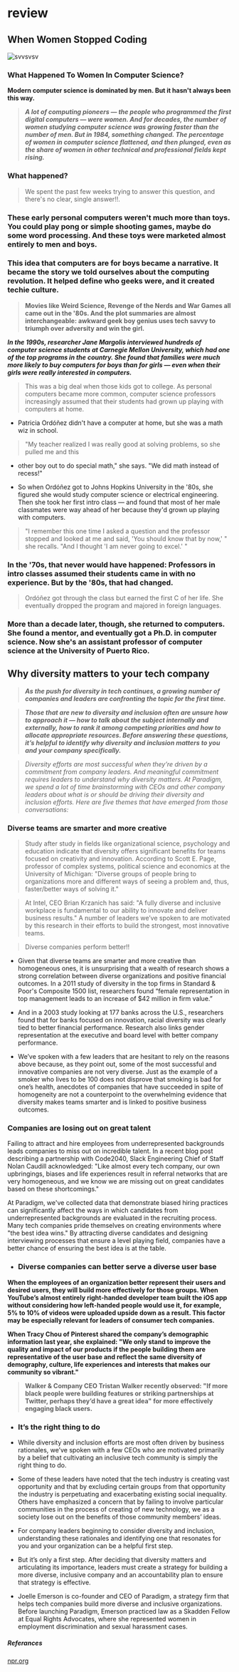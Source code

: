 # review

## When Women Stopped Coding 
![svvsvsv](https://i2.wp.com/triketora.com/wp-content/uploads/2016/03/screen-shot-2016-03-16-at-7-23-25-pm.png?resize=740%2C463&ssl=1)



### What Happened To Women In Computer Science?

**Modern computer science is dominated by men. But it hasn't always been this way.**

> ***A lot of computing pioneers — the people who programmed the first digital computers — were women. And for decades, the number of women studying computer science was growing faster than the number of men. But in 1984, something changed. The percentage of women in computer science flattened, and then plunged, even as the share of women in other technical and professional fields kept rising.***

### What happened?

> We spent the past few weeks trying to answer this question, and there's no clear, single answer!!.



### These early personal computers weren't much more than toys. You could play pong or simple shooting games, maybe do some word processing. And these toys were marketed almost entirely to men and boys.

### This idea that computers are for boys became a narrative. It became the story we told ourselves about the computing revolution. It helped define who geeks were, and it created techie culture.

> **Movies like Weird Science, Revenge of the Nerds and War Games all came out in the '80s. And the plot summaries are almost interchangeable: awkward geek boy genius uses tech savvy to triumph over adversity and win the girl.**

***In the 1990s, researcher Jane Margolis interviewed hundreds of computer science students at Carnegie Mellon University, which had one of the top programs in the country. She found that families were much more likely to buy computers for boys than for girls — even when their girls were really interested in computers.***

> This was a big deal when those kids got to college. As personal computers became more common, computer science professors increasingly assumed that their students had grown up playing with computers at home.

- Patricia Ordóñez didn't have a computer at home, but she was a math wiz in school.

> "My teacher realized I was really good at solving problems, so she pulled me and this

- other boy out to do special math," she says. "We did math instead of recess!"

- So when Ordóñez got to Johns Hopkins University in the '80s, she figured she would study computer science or electrical engineering. Then she took her first intro class — and found that most of her male classmates were way ahead of her because they'd grown up playing with computers.

> "I remember this one time I asked a question and the professor stopped and looked at me and said, 'You should know that by now,' " she recalls. "And I thought 'I am never going to excel.' "

### In the '70s, that never would have happened: Professors in intro classes assumed their students came in with no experience. But by the '80s, that had changed.

> Ordóñez got through the class but earned the first C of her life. She eventually dropped the program and majored in foreign languages.

### More than a decade later, though, she returned to computers. She found a mentor, and eventually got a Ph.D. in computer science. Now she's an assistant professor of computer science at the University of Puerto Rico.


## Why diversity matters to your tech company

> ***As the push for diversity in tech continues, a growing number of companies and leaders are confronting the topic for the first time.***

> ***Those that are new to diversity and inclusion often are unsure how to approach it — how to talk about the subject internally and externally, how to rank it among competing priorities and how to allocate appropriate resources. Before answering these questions, it’s helpful to identify why diversity and inclusion matters to you and your company specifically.***

> *Diversity efforts are most successful when they’re driven by a commitment from company leaders. And meaningful commitment requires leaders to understand why diversity matters. At Paradigm, we spend a lot of time brainstorming with CEOs and other company leaders about what is or should be driving their diversity and inclusion efforts. Here are five themes that have emerged from those conversations:* 

 ### Diverse teams are smarter and more creative

> Study after study in fields like organizational science, psychology and education indicate that diversity offers significant benefits for teams focused on creativity and innovation. According to Scott E. Page, professor of complex systems, political science and economics at the University of Michigan: "Diverse groups of people bring to organizations more and different ways of seeing a problem and, thus, faster/better ways of solving it."

> At Intel, CEO Brian Krzanich has said: "A fully diverse and inclusive workplace is fundamental to our ability to innovate and deliver business results." A number of leaders we’ve spoken to are motivated by this research in their efforts to build the strongest, most innovative teams. 

> Diverse companies perform better!!

- Given that diverse teams are smarter and more creative than homogeneous ones, it is unsurprising that a wealth of research shows a strong correlation between diverse organizations and positive financial outcomes. In a 2011 study of diversity in the top firms in Standard & Poor's Composite 1500 list, researchers found “female representation in top management leads to an increase of $42 million in firm value.”

- And in a 2003 study looking at 177 banks across the U.S., researchers found that for banks focused on innovation, racial diversity was clearly tied to better financial performance. Research also links gender representation at the executive and board level with better company performance.  

- We’ve spoken with a few leaders that are hesitant to rely on the reasons above because, as they point out, some of the most successful and innovative companies are not very diverse. Just as the example of a smoker who lives to be 100 does not disprove that smoking is bad for one’s health, anecdotes of companies that have succeeded in spite of homogeneity are not a counterpoint to the overwhelming evidence that diversity makes teams smarter and is linked to positive business outcomes. 

### Companies are losing out on great talent 

Failing to attract and hire employees from underrepresented backgrounds leads companies to miss out on incredible talent. In a recent blog post describing a partnership with Code2040, Slack Engineering Chief of Staff Nolan Caudill acknowledged: "Like almost every tech company, our own upbringings, biases and life experiences result in referral networks that are very homogeneous, and we know we are missing out on great candidates based on these shortcomings."

At Paradigm, we've collected data that demonstrate biased hiring practices can significantly affect the ways in which candidates from underrepresented backgrounds are evaluated in the recruiting process. Many tech companies pride themselves on creating environments where "the best idea wins." By attracting diverse candidates and designing interviewing processes that ensure a level playing field, companies have a better chance of ensuring the best idea is at the table. 

* ### Diverse companies can better serve a diverse user base 

**When the employees of an organization better represent their users and desired users, they will build more effectively for those groups. When YouTube’s almost entirely right-handed developer team built the iOS app without considering how left-handed people would use it, for example, 5% to 10% of videos were uploaded upside down as a result. This factor may be especially relevant for leaders of consumer tech companies.**

**When Tracy Chou of Pinterest shared the company’s demographic information last year, she explained: "We only stand to improve the quality and impact of our products if the people building them are representative of the user base and reflect the same diversity of demography, culture, life experiences and interests that makes our community so vibrant."**

> **Walker & Company CEO Tristan Walker recently observed: "If more black people were building features or striking partnerships at Twitter, perhaps they’d have a great idea" for more effectively engaging black users.**  

* ### It’s the right thing to do 

- While diversity and inclusion efforts are most often driven by business rationales, we’ve spoken with a few CEOs who are motivated primarily by a belief that cultivating an inclusive tech community is simply the right thing to do.

- Some of these leaders have noted that the tech industry is creating vast opportunity and that by excluding certain groups from that opportunity the industry is perpetuating and exacerbating existing social inequality. Others have emphasized a concern that by failing to involve particular communities in the process of creating of new technology, we as a society lose out on the benefits of those community members’ ideas. 

- For company leaders beginning to consider diversity and inclusion, understanding these rationales and identifying one that resonates for you and your organization can be a helpful first step.

- But it’s only a first step. After deciding that diversity matters and articulating its importance, leaders must create a strategy for building a more diverse, inclusive company and an accountability plan to ensure that strategy is effective.

- Joelle Emerson is co-founder and CEO of Paradigm, a strategy firm that helps tech companies build more diverse and inclusive organizations. Before launching Paradigm, Emerson practiced law as a Skadden Fellow at Equal Rights Advocates, where she represented women in employment discrimination and sexual harassment cases.


##### Referances
[npr.org](https://www.npr.org/sections/money/2014/10/21/357629765/when-women-stopped-coding)
